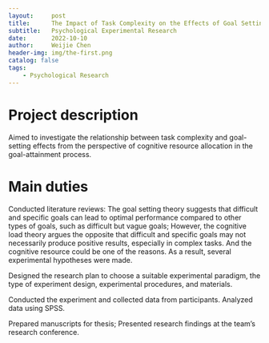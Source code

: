 ```yaml
---
layout:     post
title:      The Impact of Task Complexity on the Effects of Goal Setting-A Perspective from Cognitive Resources
subtitle:   Psychological Experimental Research
date:       2022-10-10
author:     Weijie Chen
header-img: img/the-first.png
catalog: false
tags:
    - Psychological Research
---
```

# Project description

Aimed to investigate the relationship between task complexity and goal-setting effects from the perspective of cognitive resource allocation in the goal-attainment process.

# Main duties

Conducted literature reviews: The goal setting theory suggests that difficult and specific goals can lead to optimal performance compared to other types of goals, such as difficult but vague goals; However, the cognitive load theory argues the opposite that difficult and specific goals may not necessarily produce positive results, especially in complex tasks. And the cognitive resource could be one of the reasons. As a result, several experimental hypotheses were made.

Designed the research plan to choose a suitable experimental paradigm, the type of experiment design, experimental procedures, and materials.

Conducted the experiment and collected data from participants. Analyzed data using SPSS.

Prepared manuscripts for thesis; Presented research findings at the team’s research conference.
